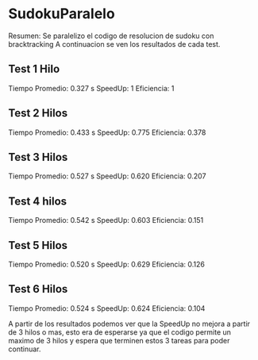 # SudokuParalelo
Resumen: Se paralelizo el codigo de resolucion de sudoku con bracktracking
A continuacion se ven los resultados de cada test.

## Test 1 Hilo
Tiempo Promedio: 0.327 s
SpeedUp: 1
Eficiencia: 1

## Test 2 Hilos
Tiempo Promedio: 0.433 s
SpeedUp: 0.775
Eficiencia: 0.378

## Test 3 Hilos
Tiempo Promedio: 0.527 s
SpeedUp: 0.620
Eficiencia: 0.207

## Test 4 hilos
Tiempo Promedio: 0.542 s
SpeedUp: 0.603
Eficiencia: 0.151

## Test 5 Hilos
Tiempo Promedio: 0.520 s
SpeedUp: 0.629
Eficiencia: 0.126

## Test 6 Hilos
Tiempo Promedio: 0.524 s
SpeedUp: 0.624
Eficiencia: 0.104

A partir de los resultados podemos ver que la SpeedUp no mejora a 
partir de 3 hilos o mas, esto era de esperarse ya que el codigo permite 
un maximo de 3 hilos y espera que terminen estos 3 tareas para poder continuar.
